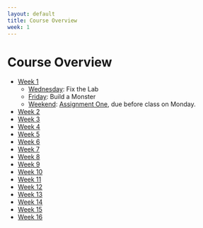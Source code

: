 ```yaml
---
layout: default
title: Course Overview
week: 1
---
```


# Course Overview

* [Week 1](w00.html)
  * [Wednesday](w00.html#Wednesday): Fix the Lab
  * [Friday](w00.html#Friday): Build a Monster
  * [Weekend](w00.html#Weekend): [Assignment One]({{site.url}}/assignments/learning-to-fail.html), due before class on Monday.
* [Week 2](w01.html)
* [Week 3](w02.html)
* [Week 4](w03.html)
* [Week 5](w04.html)
* [Week 6](w05.html)
* [Week 7](w06.html)
* [Week 8](w07.html)
* [Week 9](w08.html)
* [Week 10](w09.html)
* [Week 11](w10.html)
* [Week 12](w11.html)
* [Week 13](w12.html)
* [Week 14](w13.html)
* [Week 15](w14.html)
* [Week 16](w15.html)
